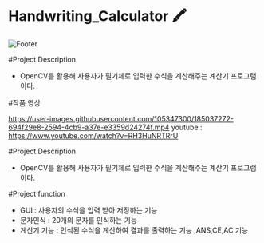 # Handwriting_Calculator 🖍
![Footer](https://capsule-render.vercel.app/api?type=waving&color=auto&height=200&section=footer)

#Project Description
- OpenCV를 활용해 사용자가 필기체로 입력한 수식을 계산해주는 계산기 프로그램이다.

#작품 영상

https://user-images.githubusercontent.com/105347300/185037272-694f29e8-2594-4cb9-a37e-e3359d24274f.mp4
youtube :  https://www.youtube.com/watch?v=RH3HuNRTRrU

#Project Description
- OpenCV를 활용해 사용자가 필기체로 입력한 수식을 계산해주는 계산기 프로그램이다.

#Project function
- GUI : 사용자의 수식을 입력 받아 저장하는 기능
- 문자인식 : 20개의 문자를 인식하는 기능
- 계산기 기능 : 인식된 수식을 계산하여 결과를 출력하는 기능 ,ANS,CE,AC 기능
